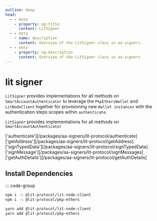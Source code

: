```yaml
---
outline: deep
head:
  - - meta
    - property: og:title
      content: LitSigner
  - - meta
    - name: description
      content: Overview of the LitSigner class in aa-signers
  - - meta
    - property: og:description
      content: Overview of the LitSigner class in aa-signers
---
```


# lit signer

`LitSigner` provides implementations for all methods on `SmartAccountAuthenticator` to leverage the `PkpEthersWallet` and `LitNodeClient` together for provisioning new `Wallet instances` with the authentication steps scopes within `authenticate`.

`LitSigner` provides implementations for all methods on `SmartAccountAuthenticator`

['authenticate'][/packages/aa-signers/lit-protocol/authenticate]
['getAddress'][/packages/aa-signers/lit-protocol/getAddress]
['signTypedData'][/packages/aa-signers/lit-protocol/signTypedData]
['signMessage'][/packages/aa-signers/lit-protocol/signMessages]
['getAuthDetails'][/packages/aa-signers/lit-protocol/getAuthDetails]

## Install Dependencies

::: code-group

```bash [npm]
npm i -s @lit-protocol/lit-node-client
npm i -s @lit-protocol/pkp-ethers
```

```bash [yarn]
yarn add @lit-protocol/lit-node-client
yarn add @lit-protocol/pkp-ethers
```
